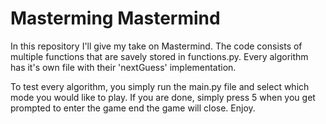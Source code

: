 
# Masterming Mastermind

In this repository I'll give my take on Mastermind. The code consists of multiple functions that are savely stored in functions.py. Every algorithm has it's own file with their 'nextGuess' implementation. 

To test every algorithm, you simply run the main.py file and select which mode you would like to play. If you are done, simply press 5 when you get prompted to enter the game end the game will close. Enjoy. 

